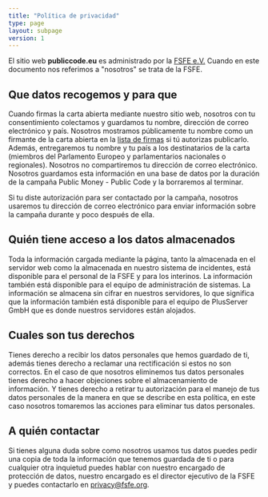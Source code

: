 ```yaml
---
title: "Política de privacidad"
type: page
layout: subpage
version: 1
---
```


El sitio web **publiccode.eu** es administrado por la
[FSFE e.V.](https://fsfe.org/about/legal/imprint.html)
Cuando en este documento nos referimos a "nosotros" se trata de la FSFE.

## Que datos recogemos y para que

Cuando firmas la carta abierta mediante nuestro sitio web, nosotros
con tu consentimiento colectamos y guardamos tu nombre, dirección de
correo electrónico y país. Nosotros mostramos públicamente
tu nombre como un firmante de la carta abierta en la [lista de firmas](/openletter/all-signatures)
si tú autorizas publicarlo. Además,
entregaremos tu nombre y tu país a los destinatarios de la
carta (miembros del Parlamento Europeo y parlamentarios nacionales
o regionales). Nosotros no compartiremos tu dirección de correo electrónico.
Nosotros guardamos esta información en una base de datos por la duración de la
campaña Public Money - Public Code y la borraremos al terminar.

Si tu diste autorización para ser contactado por la campaña, nosotros
usaremos tu dirección de correo electrónico para enviar información sobre la
campaña durante y poco después de ella.

## Quién tiene acceso a los datos almacenados

Toda la información cargada mediante la página, tanto la almacenada
en el servidor web como la almacenada en nuestro sistema de incidentes, está disponible
para el personal de la FSFE y para los interinos. La información también está
disponible para el equipo de administración de sistemas. La información se almacena
sin cifrar en nuestros servidores, lo que significa que la información también
está disponible para el equipo de PlusServer GmbH que es donde nuestros servidores
están alojados.

## Cuales son tus derechos

Tienes derecho a recibir los datos personales que hemos guardado de ti,
además tienes derecho a reclamar una rectificación si estos no son
correctos. En el caso de que nosotros eliminemos tus datos personales
tienes derecho a hacer objeciones sobre el almacenamiento de información.
Y tienes derecho a retirar tu autorización para el manejo de tus datos
personales de la manera en que se describe en esta política, en este caso
nosotros tomaremos las acciones para eliminar tus datos personales.

## A quién contactar

Si tienes alguna duda sobre como nosotros usamos tus datos puedes
pedir una copia de toda la información que tenemos guardada de ti o
para cualquier otra inquietud puedes hablar con nuestro encargado
de protección de datos, nuestro encargado es el director ejecutivo de la FSFE y
puedes contactarlo en [privacy@fsfe.org](mailto:privacy@fsfe.org).
